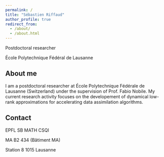 ```yaml
---
permalink: /
title: "Sébastien Riffaud"
author_profile: true
redirect_from: 
  - /about/
  - /about.html
---
```


Postdoctoral researcher

École Polytechnique Fédéral de Lausanne

About me
---
I am a postdoctoral researcher at École Polytechnique Fédérale de Lausanne (Switzerland) under the supervision of Prof. Fabio Nobile. My current research activity focuses on the developement of dynamical low-rank approximations for accelerating data assimilation algorithms.

Contact
---
EPFL SB MATH CSQI

MA B2 434 (Bâtiment MA)

Station 8
1015 Lausanne
